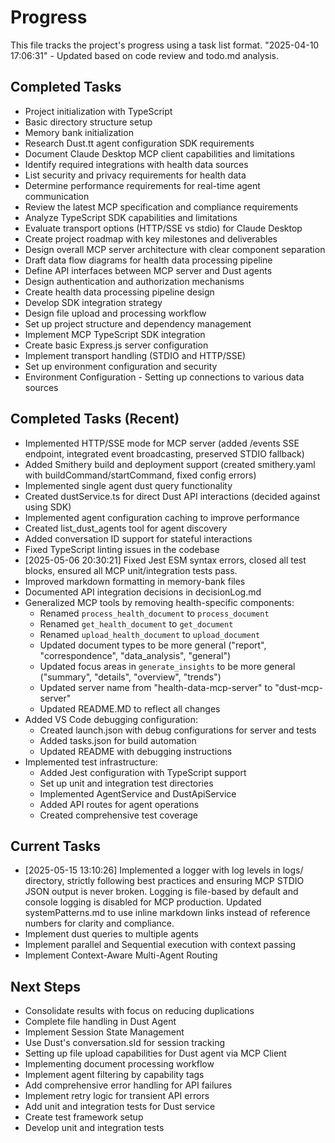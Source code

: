 # Progress

This file tracks the project's progress using a task list format.
"2025-04-10 17:06:31" - Updated based on code review and todo.md analysis.

## Completed Tasks

* Project initialization with TypeScript
* Basic directory structure setup
* Memory bank initialization
* Research Dust.tt agent configuration SDK requirements
* Document Claude Desktop MCP client capabilities and limitations
* Identify required integrations with health data sources
* List security and privacy requirements for health data
* Determine performance requirements for real-time agent communication
* Review the latest MCP specification and compliance requirements
* Analyze TypeScript SDK capabilities and limitations
* Evaluate transport options (HTTP/SSE vs stdio) for Claude Desktop
* Create project roadmap with key milestones and deliverables
* Design overall MCP server architecture with clear component separation
* Draft data flow diagrams for health data processing pipeline
* Define API interfaces between MCP server and Dust agents
* Design authentication and authorization mechanisms
* Create health data processing pipeline design
* Develop SDK integration strategy
* Design file upload and processing workflow
* Set up project structure and dependency management
* Implement MCP TypeScript SDK integration
* Create basic Express.js server configuration
* Implement transport handling (STDIO and HTTP/SSE)
* Set up environment configuration and security
* Environment Configuration - Setting up connections to various data sources

## Completed Tasks (Recent)

* Implemented HTTP/SSE mode for MCP server (added /events SSE endpoint, integrated event broadcasting, preserved STDIO fallback)
* Added Smithery build and deployment support (created smithery.yaml with buildCommand/startCommand, fixed config errors)
* Implemented single agent dust query functionality
* Created dustService.ts for direct Dust API interactions (decided against using SDK)
* Implemented agent configuration caching to improve performance
* Created list_dust_agents tool for agent discovery
* Added conversation ID support for stateful interactions
* Fixed TypeScript linting issues in the codebase
* [2025-05-06 20:30:21] Fixed Jest ESM syntax errors, closed all test blocks, ensured all MCP unit/integration tests pass.
* Improved markdown formatting in memory-bank files
* Documented API integration decisions in decisionLog.md
* Generalized MCP tools by removing health-specific components:
  * Renamed `process_health_document` to `process_document`
  * Renamed `get_health_document` to `get_document`
  * Renamed `upload_health_document` to `upload_document`
  * Updated document types to be more general ("report", "correspondence", "data_analysis", "general")
  * Updated focus areas in `generate_insights` to be more general ("summary", "details", "overview", "trends")
  * Updated server name from "health-data-mcp-server" to "dust-mcp-server"
  * Updated README.MD to reflect all changes
* Added VS Code debugging configuration:
  * Created launch.json with debug configurations for server and tests
  * Added tasks.json for build automation
  * Updated README with debugging instructions
* Implemented test infrastructure:
  * Added Jest configuration with TypeScript support
  * Set up unit and integration test directories
  * Implemented AgentService and DustApiService
  * Added API routes for agent operations
  * Created comprehensive test coverage

## Current Tasks

* [2025-05-15 13:10:26] Implemented a logger with log levels in logs/ directory, strictly following best practices and ensuring MCP STDIO JSON output is never broken. Logging is file-based by default and console logging is disabled for MCP production. Updated systemPatterns.md to use inline markdown links instead of reference numbers for clarity and compliance.
* Implement dust queries to multiple agents
* Implement parallel and Sequential execution with context passing
* Implement Context-Aware Multi-Agent Routing



## Next Steps

* Consolidate results with focus on reducing duplications
* Complete file handling in Dust Agent
* Implement Session State Management
* Use Dust's conversation.sId for session tracking
* Setting up file upload capabilities for Dust agent via MCP Client
* Implementing document processing workflow
* Implement agent filtering by capability tags
* Add comprehensive error handling for API failures
* Implement retry logic for transient API errors
* Add unit and integration tests for Dust service
* Create test framework setup
* Develop unit and integration tests
